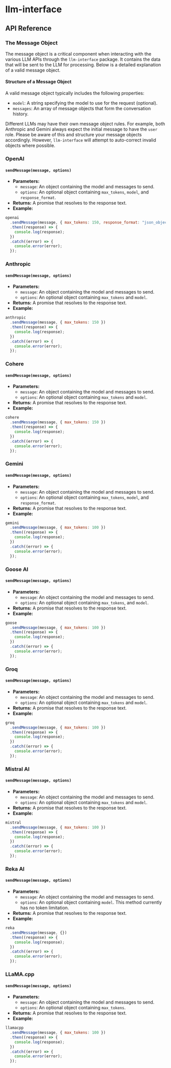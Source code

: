 # llm-interface

## API Reference

### The Message Object

The message object is a critical component when interacting with the various LLM APIs through the `llm-interface` package. It contains the data that will be sent to the LLM for processing. Below is a detailed explanation of a valid message object.

#### Structure of a Message Object

A valid message object typically includes the following properties:

- `model`: A string specifying the model to use for the request (optional).
- `messages`: An array of message objects that form the conversation history.

Different LLMs may have their own message object rules. For example, both Anthropic and Gemini always expect the initial message to have the `user` role. Please be aware of this and structure your message objects accordingly. However, `llm-interface` will attempt to auto-correct invalid objects where possible.

### OpenAI

#### `sendMessage(message, options)`

- **Parameters:**
  - `message`: An object containing the model and messages to send.
  - `options`: An optional object containing `max_tokens`, `model`, and `response_format`.
- **Returns:** A promise that resolves to the response text.
- **Example:**

```javascript
openai
  .sendMessage(message, { max_tokens: 150, response_format: "json_object" })
  .then((response) => {
    console.log(response);
  })
  .catch((error) => {
    console.error(error);
  });
```

### Anthropic

#### `sendMessage(message, options)`

- **Parameters:**
  - `message`: An object containing the model and messages to send.
  - `options`: An optional object containing `max_tokens` and `model`.
- **Returns:** A promise that resolves to the response text.
- **Example:**

```javascript
anthropic
  .sendMessage(message, { max_tokens: 150 })
  .then((response) => {
    console.log(response);
  })
  .catch((error) => {
    console.error(error);
  });
```

### Cohere

#### `sendMessage(message, options)`

- **Parameters:**
  - `message`: An object containing the model and messages to send.
  - `options`: An optional object containing `max_tokens` and `model`.
- **Returns:** A promise that resolves to the response text.
- **Example:**

```javascript
cohere
  .sendMessage(message, { max_tokens: 150 })
  .then((response) => {
    console.log(response);
  })
  .catch((error) => {
    console.error(error);
  });
```

### Gemini

#### `sendMessage(message, options)`

- **Parameters:**
  - `message`: An object containing the model and messages to send.
  - `options`: An optional object containing `max_tokens`, `model`, and `response_format`.
- **Returns:** A promise that resolves to the response text.
- **Example:**

```javascript
gemini
  .sendMessage(message, { max_tokens: 100 })
  .then((response) => {
    console.log(response);
  })
  .catch((error) => {
    console.error(error);
  });
```

### Goose AI

#### `sendMessage(message, options)`

- **Parameters:**
  - `message`: An object containing the model and messages to send.
  - `options`: An optional object containing `max_tokens`, and `model`.
- **Returns:** A promise that resolves to the response text.
- **Example:**

```javascript
goose
  .sendMessage(message, { max_tokens: 100 })
  .then((response) => {
    console.log(response);
  })
  .catch((error) => {
    console.error(error);
  });
```

### Groq

#### `sendMessage(message, options)`

- **Parameters:**
  - `message`: An object containing the model and messages to send.
  - `options`: An optional object containing `max_tokens` and `model`.
- **Returns:** A promise that resolves to the response text.
- **Example:**

```javascript
groq
  .sendMessage(message, { max_tokens: 100 })
  .then((response) => {
    console.log(response);
  })
  .catch((error) => {
    console.error(error);
  });
```

### Mistral AI

#### `sendMessage(message, options)`

- **Parameters:**
  - `message`: An object containing the model and messages to send.
  - `options`: An optional object containing `max_tokens` and `model`.
- **Returns:** A promise that resolves to the response text.
- **Example:**

```javascript
mistral
  .sendMessage(message, { max_tokens: 100 })
  .then((response) => {
    console.log(response);
  })
  .catch((error) => {
    console.error(error);
  });
```

### Reka AI

#### `sendMessage(message, options)`

- **Parameters:**
  - `message`: An object containing the model and messages to send.
  - `options`: An optional object containing `model`. This method currently has no token limitation.
- **Returns:** A promise that resolves to the response text.
- **Example:**

```javascript
reka
  .sendMessage(message, {})
  .then((response) => {
    console.log(response);
  })
  .catch((error) => {
    console.error(error);
  });
```

### LLaMA.cpp

#### `sendMessage(message, options)`

- **Parameters:**
  - `message`: An object containing the model and messages to send.
  - `options`: An optional object containing `max_tokens`.
- **Returns:** A promise that resolves to the response text.
- **Example:**

```javascript
llamacpp
  .sendMessage(message, { max_tokens: 100 })
  .then((response) => {
    console.log(response);
  })
  .catch((error) => {
    console.error(error);
  });
```
